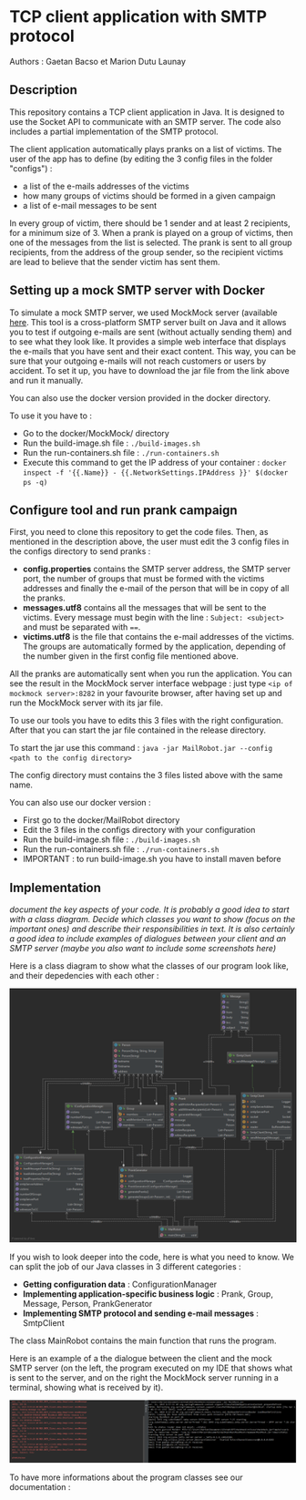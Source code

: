 # TCP client application with SMTP protocol

Authors : Gaetan Bacso et Marion Dutu Launay

## Description

This repository contains a TCP client application in Java. It is designed to use the Socket API to communicate with an SMTP server. The code also includes a partial implementation of the SMTP protocol.

The client application automatically plays pranks on a list of victims. The user of the app has to define (by editing the 3 config files in the folder "configs") : 
- a list of the e-mails addresses of the victims
- how many groups of victims should be formed in a given campaign
- a list of e-mail messages to be sent

In every group of victim, there should be 1 sender and at least 2 recipients, for a minimum size of 3. When a prank is played on a group of victims, then one of the messages from the list is selected. The prank is sent to all group recipients, from the address of the group sender, so the recipient victims are lead to believe that the sender victim has sent them.


## Setting up a mock SMTP server with Docker

To simulate a mock SMTP server, we used MockMock server (available [here](https://github.com/tweakers/MockMock). This tool is a cross-platform SMTP server built on Java and it allows you to test if outgoing e-mails are sent (without actually sending them) and to see what they look like. It provides a simple web interface that displays the e-mails that you have sent and their exact content. This way, you can be sure that your outgoing e-mails will not reach customers or users by accident.
To set it up, you have to download the jar file from the link above and run it manually.

You can also use the docker version provided in the docker directory.

To use it you have to :

- Go to the docker/MockMock/ directory
- Run the build-image.sh file : `./build-images.sh`
- Run the run-containers.sh file : `./run-containers.sh`
- Execute this command to get the IP address of your container : `docker inspect -f '{{.Name}} - {{.NetworkSettings.IPAddress }}' $(docker ps -q)`


## Configure tool and run prank campaign

First, you need to clone this repository to get the code files. Then, as mentioned in the description above, the user must edit the 3 config files in the configs directory to send pranks :
- **config.properties** contains the SMTP server address, the SMTP server port, the number of groups that must be formed with the victims addresses and finally the e-mail of the person that will be in copy of all the pranks.
- **messages.utf8** contains all the messages that will be sent to the victims. Every message must begin with the line : `Subject: <subject>` and must be separated with `==`.
- **victims.utf8** is the file that contains the e-mail addresses of the victims. The groups are automatically formed by the application, depending of the number given in the first config file mentioned above.

All the pranks are automatically sent when you run the application. You can see the result in the MockMock server interface webpage : just type `<ip of mockmock server>:8282` in your favourite browser, after having set up and run the MockMock server with its jar file.



To use our tools you have to edits this 3 files with the right configuration. After that you can start the jar file contained in the release directory.

To start the jar use this command : `java -jar MailRobot.jar --config <path to the config directory>`

The config directory must contains the 3 files listed above with the same name.



You can also use our docker version :

- First go to the docker/MailRobot directory
- Edit the 3 files in the configs directory with your configuration
- Run the build-image.sh file : `./build-images.sh`
- Run the run-containers.sh file : `./run-containers.sh`
- IMPORTANT : to run build-image.sh you have to install maven before

## Implementation
*document the key aspects of your code. It is probably a good idea to start with a class diagram. Decide which classes you want to show (focus on the important ones) and describe their responsibilities in text. It is also certainly a good idea to include examples of dialogues between your client and an SMTP server (maybe you also want to include some screenshots here)*

Here is a class diagram to show what the classes of our program look like, and their depedencies with each other :

![UML diagram](https://github.com/gaeba95/Teaching-HEIGVD-RES-2019-Labo-SMTP/blob/master/figures/UML.png)

If you wish to look deeper into the code, here is what you need to know. We can split the job of our Java classes in 3 different categories :
- **Getting configuration data** : ConfigurationManager
- **Implementing application-specific business logic** : Prank, Group, Message, Person, PrankGenerator
- **Implementing SMTP protocol and sending e-mail messages** : SmtpClient

The class MainRobot contains the main function that runs the program.

Here is an example of a the dialogue between the client and the mock SMTP server (on the left, the program executed on my IDE that shows what is sent to the server, and on the right the MockMock server running in a terminal, showing what is received by it).

![Communication](https://github.com/gaeba95/Teaching-HEIGVD-RES-2019-Labo-SMTP/blob/master/figures/Com.PNG)

To have more informations about the program classes see our documentation :

[Documentation]: https://google.com	"Documentation"

